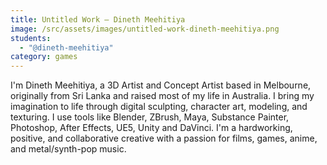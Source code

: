 ```yaml
---
title: Untitled Work — Dineth Meehitiya
image: /src/assets/images/untitled-work-dineth-meehitiya.png
students:
  - "@dineth-meehitiya"
category: games
---
```

I'm Dineth Meehitiya, a 3D Artist and Concept Artist based in Melbourne, originally from Sri Lanka and raised most of my life in Australia. I bring my imagination to life through digital sculpting, character art, modeling, and texturing. I use tools like Blender, ZBrush, Maya, Substance Painter, Photoshop, After Effects, UE5, Unity and DaVinci. I'm a hardworking, positive, and collaborative creative with a passion for films, games, anime, and metal/synth-pop music.